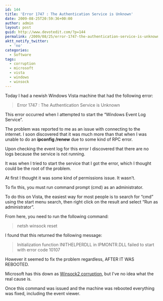 ```yaml
---
id: 144
title: 'Error 1747 : The Authentication Service is Unknown'
date: 2009-08-25T20:59:36+00:00
author: admin
layout: post
guid: http://www.devotedit.com/?p=144
permalink: /2009/08/25/error-1747-the-authentication-service-is-unknown/
aktt_notify_twitter:
  - 'no'
categories:
  - Software
tags:
  - corruption
  - microsoft
  - vista
  - windows
  - winsock
---
```

Today I had a newish Windows Vista machine that had the following error:

> Error 1747 : The Authentication Service is Unknown

This error occurred when I attempted to start the &#8220;Windows Event Log Service&#8221;.

<!--more-->

The problem was reported to me as an issue with connecting to the internet. I soon discovered that it was much more than that when I was unable to do an **ipconfig /renew** due to some kind of RPC error.

Upon checking the event log for this error I discovered that there are no logs because the service is not running.

It was when I tried to start the service that I got the error, which I thought could be the root of the problem.

At first I thought it was some kind of permissions issue. It wasn't.

To fix this, you must run command prompt (cmd) as an administrator.

To do this on Vista, the easiest way for most people is to search for &#8220;cmd&#8221; using the start menu search, then right click on the result and select &#8220;Run as administrator&#8221;.

From here, you need to run the following command:

> netsh winsock reset

I found that this returned the following message:

> Initialization function INITHELPERDLL in IPMONTR.DLL failed to start with error code 10107

However it seemed to fix the problem regardless, AFTER IT WAS REBOOTED.

Microsoft has this down as [Winsock2 corruption](http://support.microsoft.com/kb/811259), but I've no idea what the real cause is.

Once this command was issued and the machine was rebooted everything was fixed, including the event viewer.

<div id="_mcePaste" style="overflow: hidden; position: absolute; left: -10000px; top: 0px; width: 1px; height: 1px;">
  <h1>
    <span>Error 1747 : The Authentication Service is Unknown</span>
  </h1>
</div>